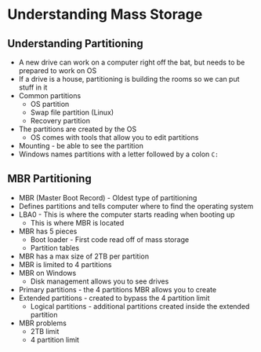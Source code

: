 # Understanding Mass Storage


## Understanding Partitioning
- A new drive can work on a computer right off the bat, but needs to be prepared to work on OS
- If a drive is a house, partitioning is building the rooms so we can put stuff in it
- Common partitions
    - OS partition
    - Swap file partition (Linux)
    - Recovery partition
- The partitions are created by the OS
    - OS comes with tools that allow you to edit partitions
- Mounting - be able to see the partition
- Windows names partitions with a letter followed by a colon `C:`

## MBR Partitioning
- MBR (Master Boot Record) - Oldest type of partitioning
- Defines partitions and tells computer where to find the operating system
- LBA0 - This is where the computer starts reading when booting up
    - This is where MBR is located
- MBR has 5 pieces
    - Boot loader - First code read off of mass storage
    - Partition tables
- MBR has a max size of 2TB per partition
- MBR is limited to 4 partitions
- MBR on Windows
    - Disk management allows you to see drives
- Primary partitions - the 4 partitions MBR allows you to create
- Extended partitions - created to bypass the 4 partition limit
    - Logical partitions - additional partitions created inside the extended partition
- MBR problems
    - 2TB limit
    - 4 partition limit
